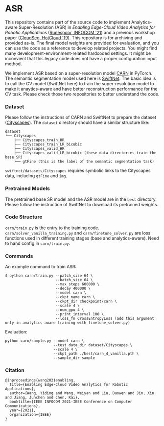 # ASR

This repository contains part of the source code to implement Analytics-aware Super-Resolution (ASR) in *Enabling Edge-Cloud Video Analytics for Robotic Applications* ([Runespoor, INFOCOM '21](https://www.cse.ust.hk/~ywanggf/public/files/runespoor-infocom21.pdf)) and a previous workshop paper ([CloudSeg, HotCloud '19](https://www.cse.ust.hk/~ywanggf/public/files/cloudseg-hotcloud19.pdf)).
This repository is for archiving and provided as-is.
The final model weights are provided for evaluation, and you can use the code as a reference to develop related projects.
You might find many development-environment-related hardcoded settings. It might be inconvient that this legacy code does not have a proper configuration input method.

We implement ASR based on a super-resolution model [CARN](https://github.com/nmhkahn/CARN-pytorch) in PyTorch.
The semantic segmentation model used here is [SwiftNet](https://github.com/orsic/swiftnet).
The basic idea is to call the CV model (SwiftNet here) to train the super-resolution model to make it anaytics-aware and have better reconstruction performance for the CV task.
Please check those two repositories to better understand the code.

### Dataset
Please follow the instructions of CARN and SwiftNet to prepare the dataset ([Cityscapes](https://www.cityscapes-dataset.com/)).
The `dataset` directory should have a similar structure like:
```
dataset
└── Cityscapes
    ├── Cityscapes_train_HR
    ├── Cityscapes_train_LR_bicubic
    ├── Cityscapes_valid_HR
    ├── Cityscapes_valid_LR_bicubic (these data directories train the base SR)
    └── gtFine (this is the label of the semantic segmentation task)
```
`swiftnet/datasets/Cityscapes` requires symbolic links to the Cityscapes data, including `gtFine` and `img`.

### Pretrained Models
The pretrained base SR model and the ASR model are in the `best` directory.
Please follow the instruction of SwiftNet to download its pretrained weights.

### Code Structure
`carn/train.py` is the entry to the training code.
`carn/solver_vanilla_training.py` and `carn/finetune_solver.py` are loss functions used in different training stages (base and analytics-aware). Need to hand config in `carn/train.py`.

### Commands
An example command to train ASR:
```shell
$ python carn/train.py --patch_size 64 \
                       --batch_size 64 \
                       --max_steps 600000 \
                       --decay 400000 \
                       --model carn \
                       --ckpt_name carn \
                       --ckpt_dir checkpoint/carn \
                       --scale 4 \
                       --num_gpu 4 \
                       --print_interval 100 \
                       --loss_fn CrossEntropyLoss (add this argument only in analytics-aware training with finetune_solver.py)
```

Evaluation:
```shell
python carn/sample.py --model carn \
                      --test_data_dir dataset/Cityscapes \
                      --scale 4 \
                      --ckpt_path ./best/carn_4_vanilla.pth \
                      --sample_dir sample
```

### Citation
```
@inproceedings{wang2021enabling,
  title={Enabling Edge-Cloud Video Analytics for Robotic Applications},
  author={Wang, Yiding and Wang, Weiyan and Liu, Duowen and Jin, Xin and Jiang, Junchen and Chen, Kai},
  booktitle={IEEE INFOCOM 2021-IEEE Conference on Computer Communications},
  year={2021},
  organization={IEEE}
}
```